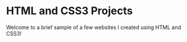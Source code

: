 # HTML and CSS3 Projects
Welcome to a brief sample of a few websites I created using HTML and CSS3!
